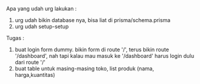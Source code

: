 Apa yang udah urg lakukan : 
1. urg udah bikin database nya, bisa liat di prisma/schema.prisma
2. urg udah setup-setup

Tugas : 
1. buat login form dummy. bikin form di route '/', terus bikin route '/dashboard', nah tapi kalau mau masuk ke '/dashboard' harus login dulu dari route '/'
2. buat table untuk masing-masing toko, list produk (nama, harga,kuantitas)

